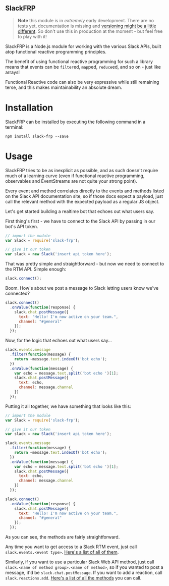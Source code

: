 
SlackFRP
---------

> **Note** this module is in _extremely_ early development. There are no
> tests yet, documentation is missing and
> [versioning might be a little different](http://markup.im/#q4_cRZ1Q).
> So don't use this in production at the moment - but feel free to play with it!

SlackFRP is a Node.js module for working with the various Slack APIs, built atop
functional reactive programming principles.

The benefit of using functional reactive programming for such
a library means that events can be `filter`ed, `map`ped, `reduce`ed,
and so on - just like arrays!

Functional Reactive code can also be very expressive while still remaining
terse, and this makes maintainability an absolute dream.

Installation
============

SlackFRP can be installed by executing the following command in a terminal:

```
npm install slack-frp --save
```

Usage
==========

SlackFRP tries to be as inexplicit as possible, and as such doesn't require
much of a learning curve (even if functional reactive programming, observables
and EventStreams are not quite your strong point).

Every event and method correlates directly to the events and methods listed
on the Slack API documentation site, so if those docs expect a payload,
just call the relevant method with the expected payload as a regular JS object.

Let's get started building a realtime bot that echoes out what users say.

First thing's first - we have to connect to the Slack API by passing in
our bot's API token.

```js
// import the module
var Slack = require('slack-frp');

// give it our token
var slack = new Slack('insert api token here');
```

That was pretty simple and straightforward - but now we need to connect to
the RTM API. Simple enough:

```js
slack.connect();
```

Boom. How's about we post a message to Slack letting users know we've connected?

```js
slack.connect()
  .onValue(function(response) {
    slack.chat.postMessage({
      text: "Hello! I'm now active on your team.",
      channel: "#general"
    });
  });
```

Now, for the logic that echoes out what users say...

```js
slack.events.message
  .filter(function(message) {
    return ~message.text.indexOf('bot echo');
  })
  .onValue(function(message) {
    var echo = message.text.split('bot echo ')[1];
    slack.chat.postMessage({
      text: echo,
      channel: message.channel
    })
  });
```

Putting it all together, we have something that looks like this:

```js
// import the module
var Slack = require('slack-frp');

// give it our token
var slack = new Slack('insert api token here');

slack.events.message
  .filter(function(message) {
    return ~message.text.indexOf('bot echo');
  })
  .onValue(function(message) {
    var echo = message.text.split('bot echo ')[1];
    slack.chat.postMessage({
      text: echo,
      channel: message.channel
    })
  });

slack.connect()
  .onValue(function(response) {
    slack.chat.postMessage({
      text: "Hello! I'm now active on your team.",
      channel: "#general"
    });
  });
```

As you can see, the methods are fairly straightforward.

Any time you want to get access to a Slack RTM event, just
call `slack.events.<event type>`.
[Here's a list of all of them](https://api.slack.com/rtm).

Similarly, if you want to use a particular Slack Web API method, just
call `slack.<name of method group>.<name of method>`, so if you
wanted to post a message, it'd be `slack.chat.postMessage`. If you
want to add a reaction, call `slack.reactions.add`.
[Here's a list of all the methods](https://api.slack.com/methods) you can call.
